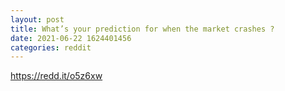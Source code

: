 ```yaml
--- 
layout: post 
title: What’s your prediction for when the market crashes ? 
date: 2021-06-22 1624401456 
categories: reddit 
--- 
```

https://redd.it/o5z6xw